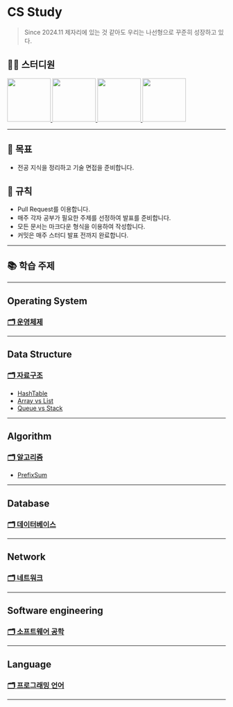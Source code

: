 # CS Study
> Since 2024.11
> 제자리에 있는 것 같아도 우리는 나선형으로 꾸준히 성장하고 있다.

## 👨‍💻  스터디원
<p>
<a href="https://github.com/jonghyeok98">
  <img src="https://avatars.githubusercontent.com/u/77715064?v=4" width="100">
</a>
<a href="https://github.com/vhzkclq0705">
  <img src="https://avatars.githubusercontent.com/u/75382687?v=4" width="100">
</a>
<a href="https://github.com/altpfwlzh">
  <img src="https://avatars.githubusercontent.com/u/103296628?v=4" width="100">
</a>
<a href="https://github.com/binnnnary">
  <img src="https://avatars.githubusercontent.com/u/127098522?v=4" width="100">
</a>
</p>
 
---

## 📖 목표
- 전공 지식을 정리하고 기술 면접을 준비합니다.

## 📝 규칙
- Pull Request를 이용합니다.
- 매주 각자 공부가 필요한 주제를 선정하여 발표를 준비합니다.
- 모든 문서는 마크다운 형식을 이용하여 작성합니다.
- 커밋은 매주 스터디 발표 전까지 완료합니다.

---

## 📚 학습 주제


---
## Operating System
### [🗂 운영체제](./Contents/OperatingSystem)

---

## Data Structure
### [🗂 자료구조](./Contents/DataStructure)
 - [HashTable](./Contents/DataStructure/HashTable.md)
 - [Array vs List](./Contents/DataStructure/Array,%20Dynamic%20Array%20vs%20Linked%20List.md)
 - [Queue vs Stack](./Contents/DataStructure/Queue(Circular,%20Priority)%20vs%20Stack.md)


---

## Algorithm
### [🗂 알고리즘](./Contents/Algorithm)
 - [PrefixSum](./Contents/Algorithm/Prefix_Sum.md)
---

## Database
### [🗂 데이터베이스](./Contents/Database)

---

## Network
### [🗂 네트워크](./Contents/Network)


---


## Software engineering
### [🗂 소프트웨어 공학](./Contents/SoftwareEngineering)

---

## Language
### [🗂 프로그래밍 언어](./Contents/Language)

---
